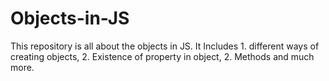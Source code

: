 # Objects-in-JS
This repository is all about the objects in JS. It Includes 1. different ways of creating objects, 2. Existence of property in object, 2. Methods and much more.

